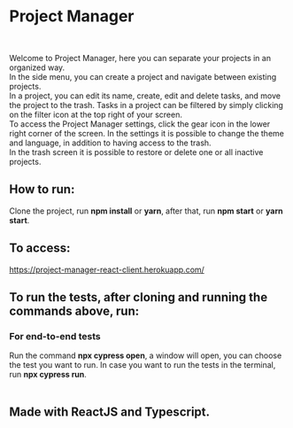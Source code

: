 <h1>Project Manager</h1>
<br/>
<p>

Welcome to Project Manager, here you can separate your projects in an organized way.
<br/>
In the side menu, you can create a project and navigate between existing projects.
<br/>
In a project, you can edit its name, create, edit and delete tasks, and move the project to the trash. Tasks in a project can be filtered by simply clicking on the filter icon at the top right of your screen.
<br/>
To access the Project Manager settings, click the gear icon in the lower right corner of the screen. In the settings it is possible to change the theme and language, in addition to having access to the trash.
<br/>
In the trash screen it is possible to restore or delete one or all inactive projects.

</p>

<h2>How to run:</h2>

Clone the project, run <strong>npm install</strong> or <strong>yarn</strong>, after that, run <strong>npm start</strong> or <strong>yarn start</strong>.
<br/>

<h2>To access:</h2>

https://project-manager-react-client.herokuapp.com/
<br/>

<h2>To run the tests, after cloning and running the commands above, run: </h2>

<h3>For end-to-end tests</h3> 
Run the command <strong>npx cypress open</strong>, a window will open, you can choose the test you want to run. In case you want to run the tests in the terminal, run <strong>npx cypress run</strong>.
<br />
<br />
<h2>Made with ReactJS and Typescript.</h2>
